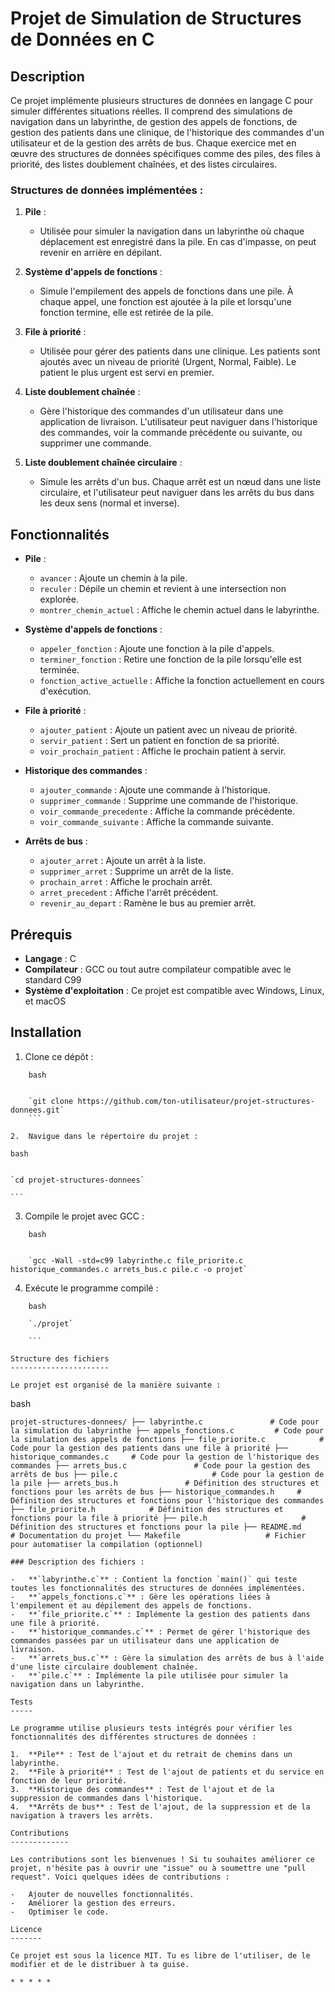 Projet de Simulation de Structures de Données en C
==================================================

Description
-----------

Ce projet implémente plusieurs structures de données en langage C pour simuler différentes situations réelles. Il comprend des simulations de navigation dans un labyrinthe, de gestion des appels de fonctions, de gestion des patients dans une clinique, de l'historique des commandes d'un utilisateur et de la gestion des arrêts de bus. Chaque exercice met en œuvre des structures de données spécifiques comme des piles, des files à priorité, des listes doublement chaînées, et des listes circulaires.

### Structures de données implémentées :

1.  **Pile** :

    -   Utilisée pour simuler la navigation dans un labyrinthe où chaque déplacement est enregistré dans la pile. En cas d'impasse, on peut revenir en arrière en dépilant.
2.  **Système d'appels de fonctions** :

    -   Simule l'empilement des appels de fonctions dans une pile. À chaque appel, une fonction est ajoutée à la pile et lorsqu'une fonction termine, elle est retirée de la pile.
3.  **File à priorité** :

    -   Utilisée pour gérer des patients dans une clinique. Les patients sont ajoutés avec un niveau de priorité (Urgent, Normal, Faible). Le patient le plus urgent est servi en premier.
4.  **Liste doublement chaînée** :

    -   Gère l'historique des commandes d'un utilisateur dans une application de livraison. L'utilisateur peut naviguer dans l'historique des commandes, voir la commande précédente ou suivante, ou supprimer une commande.
5.  **Liste doublement chaînée circulaire** :

    -   Simule les arrêts d'un bus. Chaque arrêt est un nœud dans une liste circulaire, et l'utilisateur peut naviguer dans les arrêts du bus dans les deux sens (normal et inverse).

Fonctionnalités
---------------

-   **Pile** :

    -   `avancer` : Ajoute un chemin à la pile.
    -   `reculer` : Dépile un chemin et revient à une intersection non explorée.
    -   `montrer_chemin_actuel` : Affiche le chemin actuel dans le labyrinthe.
-   **Système d'appels de fonctions** :

    -   `appeler_fonction` : Ajoute une fonction à la pile d'appels.
    -   `terminer_fonction` : Retire une fonction de la pile lorsqu'elle est terminée.
    -   `fonction_active_actuelle` : Affiche la fonction actuellement en cours d'exécution.
-   **File à priorité** :

    -   `ajouter_patient` : Ajoute un patient avec un niveau de priorité.
    -   `servir_patient` : Sert un patient en fonction de sa priorité.
    -   `voir_prochain_patient` : Affiche le prochain patient à servir.
-   **Historique des commandes** :

    -   `ajouter_commande` : Ajoute une commande à l'historique.
    -   `supprimer_commande` : Supprime une commande de l'historique.
    -   `voir_commande_precedente` : Affiche la commande précédente.
    -   `voir_commande_suivante` : Affiche la commande suivante.
-   **Arrêts de bus** :

    -   `ajouter_arret` : Ajoute un arrêt à la liste.
    -   `supprimer_arret` : Supprime un arrêt de la liste.
    -   `prochain_arret` : Affiche le prochain arrêt.
    -   `arret_precedent` : Affiche l'arrêt précédent.
    -   `revenir_au_depart` : Ramène le bus au premier arrêt.

Prérequis
---------

-   **Langage** : C
-   **Compilateur** : GCC ou tout autre compilateur compatible avec le standard C99
-   **Système d'exploitation** : Ce projet est compatible avec Windows, Linux, et macOS

Installation
------------

1.  Clone ce dépôt :
```
    bash


    `git clone https://github.com/ton-utilisateur/projet-structures-donnees.git`
	```

2.  Navigue dans le répertoire du projet :
```
    bash


    `cd projet-structures-donnees`
	
	```

3.  Compile le projet avec GCC :
```
    bash


    `gcc -Wall -std=c99 labyrinthe.c file_priorite.c historique_commandes.c arrets_bus.c pile.c -o projet`
```
4.  Exécute le programme compilé :
```
    bash

    `./projet`
	
	```

Structure des fichiers
----------------------

Le projet est organisé de la manière suivante :
```
bash


`projet-structures-donnees/
├── labyrinthe.c               # Code pour la simulation du labyrinthe
├── appels_fonctions.c         # Code pour la simulation des appels de fonctions
├── file_priorite.c            # Code pour la gestion des patients dans une file à priorité
├── historique_commandes.c     # Code pour la gestion de l'historique des commandes
├── arrets_bus.c               # Code pour la gestion des arrêts de bus
├── pile.c                     # Code pour la gestion de la pile
├── arrets_bus.h               # Définition des structures et fonctions pour les arrêts de bus
├── historique_commandes.h     # Définition des structures et fonctions pour l'historique des commandes
├── file_priorite.h            # Définition des structures et fonctions pour la file à priorité
├── pile.h                     # Définition des structures et fonctions pour la pile
├── README.md                  # Documentation du projet
└── Makefile                   # Fichier pour automatiser la compilation (optionnel)`
```
### Description des fichiers :

-   **`labyrinthe.c`** : Contient la fonction `main()` qui teste toutes les fonctionnalités des structures de données implémentées.
-   **`appels_fonctions.c`** : Gère les opérations liées à l'empilement et au dépilement des appels de fonctions.
-   **`file_priorite.c`** : Implémente la gestion des patients dans une file à priorité.
-   **`historique_commandes.c`** : Permet de gérer l'historique des commandes passées par un utilisateur dans une application de livraison.
-   **`arrets_bus.c`** : Gère la simulation des arrêts de bus à l'aide d'une liste circulaire doublement chaînée.
-   **`pile.c`** : Implémente la pile utilisée pour simuler la navigation dans un labyrinthe.

Tests
-----

Le programme utilise plusieurs tests intégrés pour vérifier les fonctionnalités des différentes structures de données :

1.  **Pile** : Test de l'ajout et du retrait de chemins dans un labyrinthe.
2.  **File à priorité** : Test de l'ajout de patients et du service en fonction de leur priorité.
3.  **Historique des commandes** : Test de l'ajout et de la suppression de commandes dans l'historique.
4.  **Arrêts de bus** : Test de l'ajout, de la suppression et de la navigation à travers les arrêts.

Contributions
-------------

Les contributions sont les bienvenues ! Si tu souhaites améliorer ce projet, n'hésite pas à ouvrir une "issue" ou à soumettre une "pull request". Voici quelques idées de contributions :

-   Ajouter de nouvelles fonctionnalités.
-   Améliorer la gestion des erreurs.
-   Optimiser le code.

Licence
-------

Ce projet est sous la licence MIT. Tu es libre de l'utiliser, de le modifier et de le distribuer à ta guise.

* * * * *
